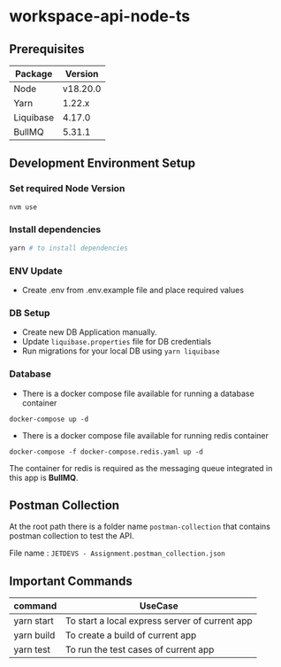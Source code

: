 # workspace-api-node-ts

## Prerequisites

| **Package** | **Version** |
| ----------- | ----------- |
| Node        | v18.20.0    |
| Yarn        | 1.22.x      |
| Liquibase   | 4.17.0      |
| BullMQ      | 5.31.1      |

## Development Environment Setup

### Set required Node Version

```sh
nvm use
```

### Install dependencies

```sh
yarn # to install dependencies
```

### ENV Update

- Create .env from .env.example file and place required values

### DB Setup

- Create new DB Application manually.
- Update `liquibase.properties` file for DB credentials
- Run migrations for your local DB using `yarn liquibase`


### Database
- There is a docker compose file available for running a database container 
```
docker-compose up -d
```
- There is a docker compose file available for running redis container 
```
docker-compose -f docker-compose.redis.yaml up -d
```

The container for redis is required as the messaging queue integrated in this app is **BullMQ**.

## Postman Collection
At the root path there is a folder name `postman-collection` that contains postman collection to test the API.

File name : `JETDEVS - Assignment.postman_collection.json`

## Important Commands
| **command** | **UseCase** |
| ----------- | ----------- |
| yarn start        | To start a local express server of current app    |
| yarn build        | To create a build of current app                  |
| yarn test         | To run the test cases of current app              |

